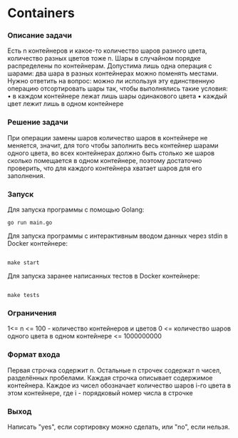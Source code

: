 # Containers
### Описание задачи

Есть n контейнеров и какое-то количество шаров разного цвета, количество разных цветов тоже n. Шары в случайном порядке распределены по контейнерам. Допустима лишь одна операция с шарами: два шара в разных контейнерах можно поменять местами. Нужно ответить на вопрос: можно ли используя эту единственную операцию отсортировать шары так, чтобы выполнялись такие условия:
    • в каждом контейнере лежат лишь шары одинакового цвета
    • каждый цвет лежит лишь в одном контейнере

### Решение задачи

При операции замены шаров количество шаров в контейнере не меняется, значит, для того чтобы заполнить весь контейнер шарами одного цвета, во всех контейнерах должно быть столько же шаров сколько помещается в одном контейнере, поэтому достаточно проверить, что для каждого контейнера хватает шаров для его заполнения.

### Запуск

Для запуска программы с помощью Golang:
```
go run main.go

```

Для запуска программы с интерактивным вводом данных через stdin в Docker контейнере:

```

make start

```

Для запуска заранее написанных тестов в Docker контейнере:

```

make tests

```

### Ограничения

1<= n <= 100 - количество контейнеров и цветов 0 <= количество шаров одного цвета в одном контейнере <= 1000000000

### Формат входа
Первая строчка содержит n. Остальные n строчек содержат n чисел, разделённых пробелами. Каждая строчка описывает содержимое контейнера. Каждое из чисел обозначает количество шаров i-го цвета в этом контейнере, где i - порядковый номер числа в строчке

### Выход

Написать "yes", если сортировку можно сделать, или "no", если нельзя.
